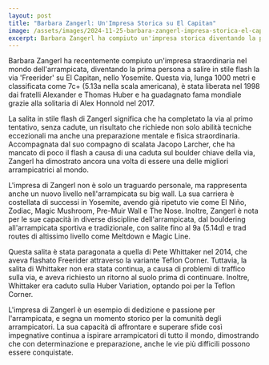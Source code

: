 ```yaml
---
layout: post
title: "Barbara Zangerl: Un'Impresa Storica su El Capitan"
image: /assets/images/2024-11-25-barbara-zangerl-impresa-storica-el-capitan.jpeg
excerpt: Barbara Zangerl ha compiuto un'impresa storica diventando la prima a salire in stile flash la via 'Freerider' su El Capitan, dimostrando abilità e dedizione straordinarie.
---
```

Barbara Zangerl ha recentemente compiuto un'impresa straordinaria nel mondo dell'arrampicata, diventando la prima persona a salire in stile flash la via 'Freerider' su El Capitan, nello Yosemite. Questa via, lunga 1000 metri e classificata come 7c+ (5.13a nella scala americana), è stata liberata nel 1998 dai fratelli Alexander e Thomas Huber e ha guadagnato fama mondiale grazie alla solitaria di Alex Honnold nel 2017.

La salita in stile flash di Zangerl significa che ha completato la via al primo tentativo, senza cadute, un risultato che richiede non solo abilità tecniche eccezionali ma anche una preparazione mentale e fisica straordinaria. Accompagnata dal suo compagno di scalata Jacopo Larcher, che ha mancato di poco il flash a causa di una caduta sul boulder chiave della via, Zangerl ha dimostrato ancora una volta di essere una delle migliori arrampicatrici al mondo.

L'impresa di Zangerl non è solo un traguardo personale, ma rappresenta anche un nuovo livello nell'arrampicata su big wall. La sua carriera è costellata di successi in Yosemite, avendo già ripetuto vie come El Niño, Zodiac, Magic Mushroom, Pre-Muir Wall e The Nose. Inoltre, Zangerl è nota per le sue capacità in diverse discipline dell'arrampicata, dal bouldering all'arrampicata sportiva e tradizionale, con salite fino al 9a (5.14d) e trad routes di altissimo livello come Meltdown e Magic Line.

Questa salita è stata paragonata a quella di Pete Whittaker nel 2014, che aveva flashato Freerider attraverso la variante Teflon Corner. Tuttavia, la salita di Whittaker non era stata continua, a causa di problemi di traffico sulla via, e aveva richiesto un ritorno al suolo prima di continuare. Inoltre, Whittaker era caduto sulla Huber Variation, optando poi per la Teflon Corner.

L'impresa di Zangerl è un esempio di dedizione e passione per l'arrampicata, e segna un momento storico per la comunità degli arrampicatori. La sua capacità di affrontare e superare sfide così impegnative continua a ispirare arrampicatori di tutto il mondo, dimostrando che con determinazione e preparazione, anche le vie più difficili possono essere conquistate.